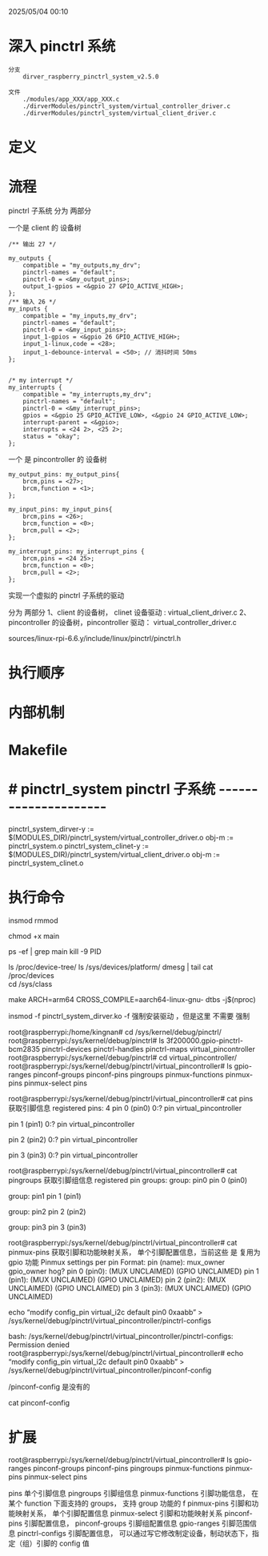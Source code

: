 2025/05/04 00:10
# 深入 pinctrl 系统
    分支
        dirver_raspberry_pinctrl_system_v2.5.0

    文件
        ./modules/app_XXX/app_XXX.c
        ./dirverModules/pinctrl_system/virtual_controller_driver.c
		./dirverModules/pinctrl_system/virtual_client_driver.c
# 定义


# 流程
 pinctrl 子系统 分为 两部分

 一个是 client 的 设备树



	/** 输出 27 */

	my_outputs {
		compatible = "my_outputs,my_drv";
		pinctrl-names = "default";
		pinctrl-0 = <&my_output_pins>;
		output_1-gpios = <&gpio 27 GPIO_ACTIVE_HIGH>;
	};
	/** 输入 26 */
	my_inputs {
		compatible = "my_inputs,my_drv";
		pinctrl-names = "default";
		pinctrl-0 = <&my_input_pins>;
		input_1-gpios = <&gpio 26 GPIO_ACTIVE_HIGH>;
		input_1-linux,code = <28>;
		input_1-debounce-interval = <50>; // 消抖时间 50ms
	};


	/* my interrupt */
	my_interrupts {
		compatible = "my_interrupts,my_drv";
		pinctrl-names = "default";
		pinctrl-0 = <&my_interrupt_pins>;
		gpios = <&gpio 25 GPIO_ACTIVE_LOW>, <&gpio 24 GPIO_ACTIVE_LOW>;
		interrupt-parent = <&gpio>;
		interrupts = <24 2>, <25 2>;
		status = "okay";
	};

 一个 是 pincontroller 的 设备树


	my_output_pins: my_output_pins{
		brcm,pins = <27>;
		brcm,function = <1>;
	};

	my_input_pins: my_input_pins{
		brcm,pins = <26>;
		brcm,function = <0>;
		brcm,pull = <2>;
	};

	my_interrupt_pins: my_interrupt_pins {
		brcm,pins = <24 25>;
		brcm,function = <0>;
		brcm,pull = <2>;
	};







实现一个虚拟的  pinctrl 子系统的驱动



分为 两部分 
	1、client 的设备树， clinet 设备驱动 : virtual_client_driver.c
	2、pincontroller 的设备树，pincontroller  驱动： virtual_controller_driver.c


sources/linux-rpi-6.6.y/include/linux/pinctrl/pinctrl.h




# 执行顺序


# 内部机制


# Makefile
# # pinctrl_system  pinctrl 子系统 ---------------------		
	
pinctrl_system_dirver-y := $(MODULES_DIR)/pinctrl_system/virtual_controller_driver.o
obj-m := pinctrl_system.o
pinctrl_system_clinet-y := $(MODULES_DIR)/pinctrl_system/virtual_client_driver.o
obj-m := pinctrl_system_clinet.o



# 执行命令


insmod
rmmod

chmod +x main

ps -ef | grep main
kill -9 PID

ls /proc/device-tree/
ls /sys/devices/platform/
dmesg | tail
cat /proc/devices  
cd /sys/class 





make ARCH=arm64 CROSS_COMPILE=aarch64-linux-gnu- dtbs -j$(nproc) 




insmod -f pinctrl_system_dirver.ko 
-f 	强制安装驱动 ，但是这里 不需要 强制


root@raspberrypi:/home/kingnan# cd /sys/kernel/debug/pinctrl/
root@raspberrypi:/sys/kernel/debug/pinctrl# ls
3f200000.gpio-pinctrl-bcm2835  pinctrl-devices  pinctrl-handles  pinctrl-maps  virtual_pincontroller
root@raspberrypi:/sys/kernel/debug/pinctrl# cd virtual_pincontroller/
root@raspberrypi:/sys/kernel/debug/pinctrl/virtual_pincontroller# ls
gpio-ranges  pinconf-groups  pinconf-pins  pingroups  pinmux-functions  pinmux-pins  pinmux-select  pins


root@raspberrypi:/sys/kernel/debug/pinctrl/virtual_pincontroller# cat pins			获取引脚信息
registered pins: 4
pin 0 (pin0) 0:? pin virtual_pincontroller

pin 1 (pin1) 0:? pin virtual_pincontroller

pin 2 (pin2) 0:? pin virtual_pincontroller

pin 3 (pin3) 0:? pin virtual_pincontroller

root@raspberrypi:/sys/kernel/debug/pinctrl/virtual_pincontroller# cat pingroups 	获取引脚组信息
registered pin groups:
group: pin0
pin 0 (pin0)

group: pin1
pin 1 (pin1)

group: pin2
pin 2 (pin2)

group: pin3
pin 3 (pin3)

root@raspberrypi:/sys/kernel/debug/pinctrl/virtual_pincontroller# cat pinmux-pins 	获取引脚和功能映射关系， 单个引脚配置信息，当前这些 是 复用为gpio 功能
Pinmux settings per pin
Format: pin (name): mux_owner gpio_owner hog?
pin 0 (pin0): (MUX UNCLAIMED) (GPIO UNCLAIMED)
pin 1 (pin1): (MUX UNCLAIMED) (GPIO UNCLAIMED)
pin 2 (pin2): (MUX UNCLAIMED) (GPIO UNCLAIMED)
pin 3 (pin3): (MUX UNCLAIMED) (GPIO UNCLAIMED)






echo “modify config_pin virtual_i2c default pin0 0xaabb” > /sys/kernel/debug/pinctrl/virtual_pincontroller/pinctrl-configs



bash: /sys/kernel/debug/pinctrl/virtual_pincontroller/pinctrl-configs: Permission denied
root@raspberrypi:/sys/kernel/debug/pinctrl/virtual_pincontroller# echo “modify config_pin virtual_i2c default pin0 0xaabb” > /sys/kernel/debug/pinctrl/virtual_pincontroller/pinconf-config

/pinconf-config 是没有的


cat pinconf-config


# 扩展

root@raspberrypi:/sys/kernel/debug/pinctrl/virtual_pincontroller# ls
gpio-ranges  pinconf-groups  pinconf-pins  pingroups  pinmux-functions  pinmux-pins  pinmux-select  pins

pins	单个引脚信息
pingroups	引脚组信息
pinmux-functions	引脚功能信息， 在某个 function 下面支持的 groups， 支持 group 功能的 f
pinmux-pins	引脚和功能映射关系， 单个引脚配置信息
pinmux-select	引脚和功能映射关系
pinconf-pins	引脚配置信息， 
pinconf-groups	引脚组配置信息
gpio-ranges	引脚范围信息
pinctrl-configs	引脚配置信息， 可以通过写它修改制定设备，制动状态下，指定（组）引脚的 config 值
